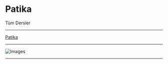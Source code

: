 # Patika

Tüm Dersler

------------------------------------

[Patika](https://app.patika.dev/paths)

-------------------------------------

![Images](https://pbs.twimg.com/profile_images/1592510098915659778/7gVpz6uC_400x400.jpg)

------------------------------------


